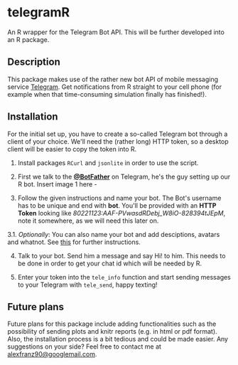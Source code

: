 # telegramR
An R wrapper for the Telegram Bot API. This will be further developed into an R package.

## Description

This package makes use of the rather new bot API of mobile messaging service [Telegram](https://telegram.org/). Get notifications from R straight to your cell phone (for example when that time-consuming simulation finally has finished!). 

## Installation

For the initial set up, you have to create a so-called Telegram bot through a client of your choice. We'll need the (rather long) HTTP token, so a desktop client will be easier to copy the token into R.  

1. Install packages ``RCurl`` and ``jsonlite`` in order to use the script. 


2. First we talk to the [**@BotFather**](https://telegram.me/botfather) on Telegram, he's the guy setting up our R bot.
 Insert image 1 here -

3. Follow the given instructions and name your bot. The Bot's username has to be unique and end with **bot**. You'll be provided with an **HTTP Token** looking like *80221123:AAF-PVwasdRDebj_W8iO-828394tJEpM*, note it somewhere, as we will need this later on. 

3.1. *Optionally*: You can also name your bot and add desciptions, avatars and whatnot. See [this](https://core.telegram.org/bots#botfather) for further instructions. 

4. Talk to your bot. Send him a message and say Hi! to him. This needs to be done in order to get your chat id which will be needed by R.

5. Enter your token into the ``tele_info`` function and start sending messages to your Telegram with ``tele_send``, happy texting!   


## Future plans 

Future plans for this package include adding functionalities such as the possibility of sending plots and knitr reports (e.g. in html or pdf format). Also, the installation process is a bit tedious and could be made easier.
Any suggestions on your side? Feel free to contact me at alexfranz90@googlemail.com.

